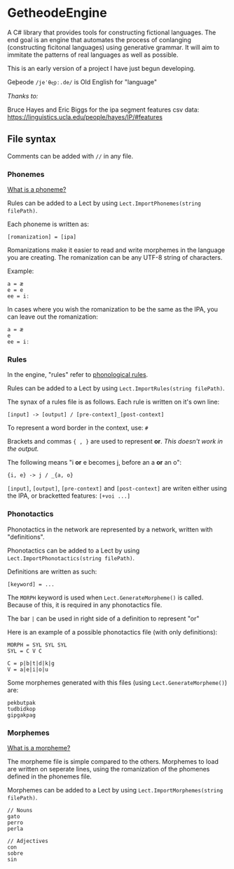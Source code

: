 # GetheodeEngine

A C# library that provides tools for constructing fictional languages. The end goal is an engine that automates the process of 
conlanging (constructing ficitonal languages) using generative grammar. It will aim to immitate the patterns of real languages as 
well as possible.

This is an early version of a project I have just begun developing.

Geþeode `/jeˈθe͜oː.de/` is Old English for "language"



*Thanks to:*

Bruce Hayes and Eric Biggs for the ipa segment features csv data:
https://linguistics.ucla.edu/people/hayes/IP/#features

## File syntax

Comments can be added with `//` in any file.

### Phonemes

[What is a phoneme?](https://en.wikipedia.org/wiki/Phoneme)

Rules can be added to a Lect by using `Lect.ImportPhonemes(string filePath)`.

Each phoneme is written as:
```
[romanization] = [ipa]
```

Romanizations make it easier to read and write morphemes in the language you are creating. The romanization can be any UTF-8 string of characters.

Example:
```
a = æ
e = e
ee = iː
```

In cases where you wish the romanization to be the same as the IPA, you can leave out the romanization:
```
a = æ
e
ee = iː
```

### Rules
In the engine, "rules" refer to [phonological rules](https://en.wikipedia.org/wiki/Phonological_rule).

Rules can be added to a Lect by using `Lect.ImportRules(string filePath)`.

The synax of a rules file is as follows. Each rule is written on it's own line:

```
[input] -> [output] / [pre-context]_[post-context] 
```

To represent a word border in the context, use: `#`

Brackets and commas `{ , }` are used to represent **or**. *This doesn't work in the output.* 

The following means "i **or** e becomes j, before an a **or** an o": 
```
{i, e} -> j / _{a, o}
```

`[input]`, `[output]`, `[pre-context]` and `[post-context]` are writen either using the IPA, or bracketted features: `[+voi ...]`

### Phonotactics

Phonotactics in the network are represented by a network, written with "definitions".

Phonotactics can be added to a Lect by using `Lect.ImportPhonotactics(string filePath)`.

Definitions are written as such:
```
[keyword] = ...
```

The `MORPH` keyword is used when `Lect.GenerateMorpheme()` is called. Because of this, it is required in any phonotactics file.

The bar `|` can be used in right side of a definition to represent "or"

Here is an example of a possible phonotactics file (with only definitions):
```
MORPH = SYL SYL SYL
SYL = C V C

C = p|b|t|d|k|g
V = a|e|i|o|u
```

Some morphemes generated with this files (using `Lect.GenerateMorpheme()`) are:
```
pekbutpak
tudbidkop
gipgakpag
``` 

### Morphemes

[What is a morpheme?](https://en.wikipedia.org/wiki/Morpheme) 

The morpheme file is simple compared to the others. Morphemes to load are written on seperate lines, using the romanization of the phomenes defined in the phonemes file.

Morphemes can be added to a Lect by using `Lect.ImportMorphemes(string filePath)`.


```
// Nouns
gato
perro
perla

// Adjectives
con
sobre
sin
```